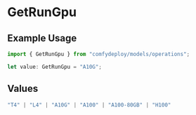# GetRunGpu

## Example Usage

```typescript
import { GetRunGpu } from "comfydeploy/models/operations";

let value: GetRunGpu = "A10G";
```

## Values

```typescript
"T4" | "L4" | "A10G" | "A100" | "A100-80GB" | "H100"
```